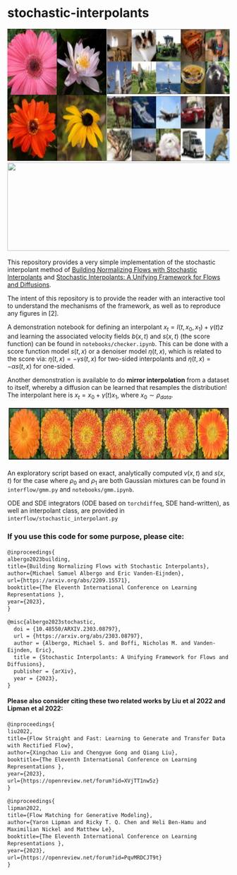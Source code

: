 # stochastic-interpolants


<img src="interp_images.png"  width="675" height="300">

<img src="http://malbergo.me/docs/papers/ode_v_sde.png"  width="675" height="200">

This repository provides a very simple implementation of the stochastic interpolant method of [Building Normalizing Flows with Stochastic Interpolants](https://arxiv.org/abs/2209.15571) and [Stochastic Interpolants: A Unifying Framework for Flows and Diffusions](https://arxiv.org/abs/2303.08797).

The intent of this repository is to provide the reader with an interactive tool to understand the mechanisms of the framework, as well as to reproduce any figures in [2].

A demonstration notebook for defining an interpolant $x_t = I(t, x_0, x_1) + \gamma(t) z$ 
and learning the associated velocity fields $b(x, t)$ and $s(x, t)$ (the score function) 
can be found in `notebooks/checker.ipynb`. This can be done with a score function model $s(t,x)$ or a denoiser model $\eta(t,x)$, which is related to the score via: $\eta(t,x) = -\gamma s(t,x)$ for two-sided interpolants and $\eta(t,x) = -\alpha s(t,x)$ for one-sided.

Another demonstration is available to do **mirror interpolation** from a dataset to itself, whereby a diffusion can be learned that resamples the distribution! The interpolant here is $x_t = x_0 + \gamma(t) x_1$, where $x_0 \sim \rho_{data}$.

<img src="mirror_ex1.png"  width="800" height="125">

An exploratory script based on exact, analytically computed $v(x, t)$ and $s(x, t)$ for the
case where $\rho_0$ and $\rho_1$ are both Gaussian mixtures can be found in `interflow/gmm.py` and `notebooks/gmm.ipynb`.

ODE and SDE integrators (ODE based on ``torchdiffeq``, SDE hand-written), as well an interpolant class, are provided in `interflow/stochastic_interpolant.py`



### If you use this code for some purpose, please cite:

```
@inproceedings{
albergo2023building,
title={Building Normalizing Flows with Stochastic Interpolants},
author={Michael Samuel Albergo and Eric Vanden-Eijnden},
url={https://arxiv.org/abs/2209.15571},
booktitle={The Eleventh International Conference on Learning Representations },
year={2023},
}
```

```
@misc{albergo2023stochastic,
  doi = {10.48550/ARXIV.2303.08797},
  url = {https://arxiv.org/abs/2303.08797},
  author = {Albergo, Michael S. and Boffi, Nicholas M. and Vanden-Eijnden, Eric},
  title = {Stochastic Interpolants: A Unifying Framework for Flows and Diffusions},
  publisher = {arXiv},
  year = {2023},
}

```

#### Please also consider citing these two related works by Liu et al 2022 and Lipman et al 2022:

```
@inproceedings{
liu2022,
title={Flow Straight and Fast: Learning to Generate and Transfer Data with Rectified Flow},
author={Xingchao Liu and Chengyue Gong and Qiang Liu},
booktitle={The Eleventh International Conference on Learning Representations },
year={2023},
url={https://openreview.net/forum?id=XVjTT1nw5z}
}
```

```
@inproceedings{
lipman2022,
title={Flow Matching for Generative Modeling},
author={Yaron Lipman and Ricky T. Q. Chen and Heli Ben-Hamu and Maximilian Nickel and Matthew Le},
booktitle={The Eleventh International Conference on Learning Representations },
year={2023},
url={https://openreview.net/forum?id=PqvMRDCJT9t}
}
```

